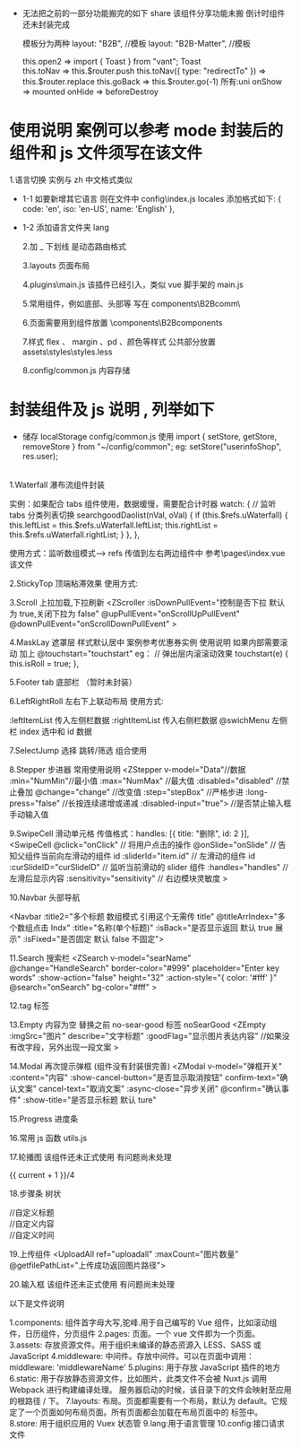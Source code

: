 <!--
 * @Author: zlj
 * @Date: 2021-07-14 16:31:25
 * @LastEditTime: 2021-08-28 13:42:24
 * @LastEditors: Please set LastEditors
 * @Description: In User Settings Edit
 * @FilePath: \b2b-h5\instructions.md
-->

- 无法把之前的一部分功能搬完的如下
  share 该组件分享功能未搬
  倒计时组件还未封装完成

  模板分为两种
  layout: "B2B", //模板
  layout: "B2B-Matter", //模板

  this.open2 => import { Toast } from "vant"; Toast  
  this.toNav => this.$router.push   
  this.toNav({ type: "redirectTo" }) => this.$router.replace
  this.goBack => this.\$router.go(-1)
  所有:uni
  onShow => mounted
  onHide => beforeDestroy

# 使用说明 案例可以参考 mode 封装后的组件和 js 文件须写在该文件

1.语言切换 实例与 zh 中文格式类似

- 1-1 如要新增其它语言 则在文件中 config\index.js locales
  添加格式如下:
  {
  code: 'en',
  iso: 'en-US',
  name: 'English'
  },

- 1-2 添加语言文件夹 lang

  2.加 \_ 下划线 是动态路由格式

  3.layouts 页面布局

  4.plugins\main.js 该插件已经引入，类似 vue 脚手架的 main.js

  5.常用组件，例如底部、头部等 写在 components\B2Bcomm\

  6.页面需要用到组件放置 \components\B2Bcomponents

  7.样式 flex 、 margin 、pd 、颜色等样式 公共部分放置 assets\styles\styles.less

  8.config/common.js 内容存储

# 封装组件及 js 说明 , 列举如下

- 储存 localStorage config/common.js
  使用 import { setStore, getStore, removeStore } from "~/config/common";
  eg: setStore("userinfoShop", res.user);

######

1.Waterfall 瀑布流组件封装
<Waterfall v-model="数据" ref="uWaterfall">

<div slot="left">
</div>
<div slot="right">
</div>
</Waterfall>

实例：如果配合 tabs 组件使用，数据缓慢，需要配合计时器
watch: {
// 监听 tabs 分类列表切换
searchgoodDaolist(nVal, oVal) {
if (this.$refs.uWaterfall) {
 this.leftList = this.$refs.uWaterfall.leftList;
this.rightList = this.\$refs.uWaterfall.rightList;
}
},
},

使用方式：监听数组模式--> refs 传值到左右两边组件中 参考\pages\index.vue 该文件

2.StickyTop 顶端粘滞效果
使用方式:
<StickyTop :offsetTop="需置顶吸附距离" :isSticky="默认 sticky为true ，如果 sticky有问题，修改成false " >

<section slot="StickyTop_header">
<!-- A区 -->
</section>
<section slot="StickyTop_fixed">
<!-- B区 需置顶 -->
</section>
<section slot="StickyTop_fake">
<!-- c区  -->
</section>
</StickyTop>

3.Scroll 上拉加载,下拉刷新
<ZScroller
:isDownPullEvent="控制是否下拉 默认为 true,关闭下拉为 false"
@upPullEvent="onScrollUpPullEvent"
@downPullEvent="onScrollDownPullEvent" >
</ZScroller>

4.MaskLay 遮罩层 样式默认居中
案例参考优惠券实例
使用说明 如果内部需要滚动 加上 @touchstart="touchstart"
eg： // 弹出层内滚滚动效果
touchstart(e) {
this.isRoll = true;
},
<Zhezhao :isCenter=" // 是否显示居中" :isRoll="// 内部是否滚动" >
</Zhezhao>

5.Footer tab 底部栏 （暂时未封装）

6.LeftRightRoll 左右下上联动布局
使用方式:

:leftItemList 传入左侧栏数据
:rightItemList 传入右侧栏数据
@swichMenu 左侧栏 index 选中和 id 数据
<LeftRightRoll>

<section slot="z-roll-right">
<!-- 右边栏 -->
</section>
</LeftRightRoll>

7.SelectJump 选择 跳转/筛选 组合使用
<SelectJumpGroup  :border="false">
<SelectJumpItem>
</SelectJumpItem>
</SelectJumpGroup>

8.Stepper 步进器 常用使用说明
<ZStepper
v-model="Data"//数据
:min="NumMin"//最小值
:max="NumMax" //最大值
:disabled="disabled" //禁止叠加
@change="change" //改变值
:step="stepBox" //严格步进
:long-press="false" //长按连续递增或递减
:disabled-input="true"> //是否禁止输入框手动输入值
</ZStepper>

9.SwipeCell 滑动单元格
传值格式：handles: [{ title: "删除", id: 2 }],
<SwipeCell
@click="onClick" // 将用户点击的操作
@onSlide="onSlide" // 告知父组件当前向左滑动的组件 id
:sliderId="item.id" // 左滑动的组件 id
:curSlideID="curSlideID" // 监听当前滑动的 slider 组件
:handles="handles" // 左滑后显示内容
:sensitivity="sensitivity" // 右边模块灵敏度 >  
 </SwipeCell>

10.Navbar 头部导航

<Navbar :title2="多个标题 数组模式 引用这个无需传 title" @titleArrIndex="多个数组点击 Indx" :title="名称(单个标题)" :isBack="是否显示返回 默认 true 展示" :isFixed="是否固定 默认 false 不固定">

<div slot="navSearch">
<!-- 搜索框定义 -->
</div>
<div slot="navRight">
<!-- 右边内容可以自己定义 -->
</div>
 <div slot="navBottom">
 <!-- 自定义tabs -->
 </div>
</Navbar>

11.Search 搜索栏
<ZSearch
v-model="searName"
@change="HandleSearch"
border-color="#999"
placeholder="Enter key words"
:show-action="false"
height="32"
:action-style="{ color: '#fff' }"
@search="onSearch"
bg-color="#fff" ></ZSearch>

12.tag 标签
<ZTag
            shape="circle"
            :text="文案"
            type="info"
            bg-color="#fff"
            :key="index"
          />

13.Empty 内容为空 替换之前 no-sear-good 标签 noSearGood
<ZEmpty
:imgSrc="图片"
describe="文字标题"
:goodFlag="显示图片表达内容" //如果没有改字段，另外出现一段文案 ></ZEmpty>

14.Modal 再次提示弹框 (组件没有封装很完善)
<ZModal
v-model="弹框开关"
:content="内容"
:show-cancel-button="是否显示取消按钮"
confirm-text="确认文案"
cancel-text="取消文案"
:async-close="异步关闭"
@confirm="确认事件"
:show-title="是否显示标题 默认 ture"

> </ZModal>

15.Progress 进度条
<ZProgress
                :progressBar="(item.activitySaleNum / item.activityNum) * 100"
                :pivotTxt="item.activityState 状态颜色显示"
              ></ZProgress>

16.常用 js 函数 utils.js

17.轮播图 该组件还未正式使用 有问题尚未处理
<ZSwiper :interval="1000">
<ZSwiperitem
            class="swiper-banner"
            v-for="(item, index) in productImgList"
            :key="index"
          >
<img v-lazy="item.img" :src="item.img" alt="" class="banner_img" />

<div slot="indicator">
<div class="custom-indicator">{{ current + 1 }}/4</div>
</div>
</ZSwiperitem>
</ZSwiper>

18.步骤条 树状
<ZSteps>

<div slot="title"></div> //自定义标题
          <div slot="content"></div> //自定义内容
          <div slot="time"></div> //自定义时间
</ZSteps>

19.上传组件
<UploadAll ref="uploadall" :maxCount="图片数量" @getfilePathList="上传成功返回图片路径"></UploadAll>

20.输入框 该组件还未正式使用 有问题尚未处理
<ZInput
          placeholder="Re-enter the new password"
          v-model="formData.userPwd2"
          type="password"
        ></ZInput>

以下是文件说明

1.components: 组件首字母大写,驼峰.用于自己编写的 Vue 组件，比如滚动组件，日历组件，分页组件
2.pages: 页面。一个 vue 文件即为一个页面。
3.assets: 存放资源文件。用于组织未编译的静态资源入 LESS、SASS 或 JavaScript
4.middleware: 中间件。存放中间件。可以在页面中调用： middleware: 'middlewareName'
5.plugins: 用于存放 JavaScript 插件的地方
6.static: 用于存放静态资源文件，比如图片，此类文件不会被 Nuxt.js 调用 Webpack 进行构建编译处理。 服务器启动的时候，该目录下的文件会映射至应用的根路径 / 下。
7.layouts: 布局。页面都需要有一个布局，默认为 default。它规定了一个页面如何布局页面。所有页面都会加载在布局页面中的 <nuxt /> 标签中。
8.store: 用于组织应用的 Vuex 状态管
9.lang:用于语言管理
10.config:接口请求文件
